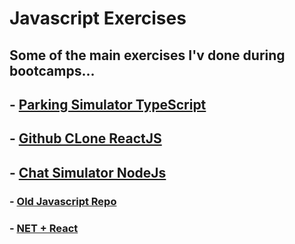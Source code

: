 # Javascript Exercises
## Some of the main exercises I'v done during bootcamps...

## - [Parking Simulator TypeScript](https://github.com/lucasgarciadev22/JS-Typescript-ReactJS-NodeJS/tree/master/typescript/estacionamentoTypescript)
## - [Github CLone ReactJS](https://github.com/lucasgarciadev22/JS-Typescript-ReactJS-NodeJS/tree/master/reactJs/desafio-projeto-dio/github-react)
## - [Chat Simulator NodeJs](https://github.com/lucasgarciadev22/JS-Typescript-ReactJS-NodeJS/tree/master/nodeJs/node-websockets-master)
### - [Old Javascript Repo](https://github.com/lucasgarciadev22/JavaScript-Projects)

### - [NET + React](https://github.com/lucasgarciadev22/ReactNET)

